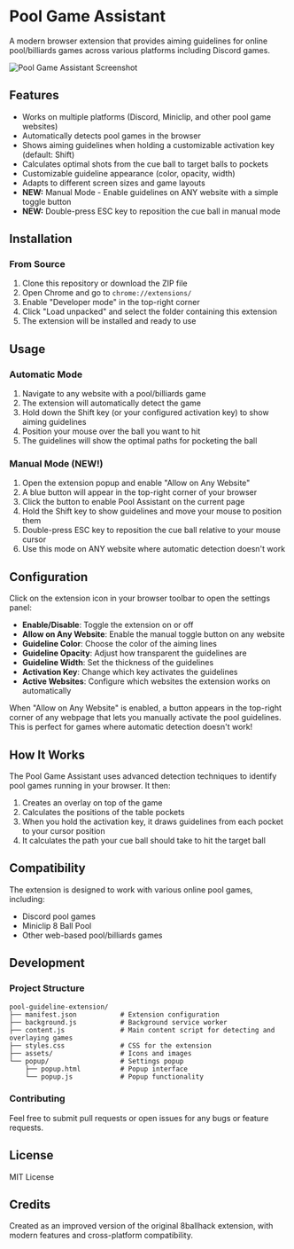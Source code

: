 # Pool Game Assistant

A modern browser extension that provides aiming guidelines for online pool/billiards games across various platforms including Discord games.

![Pool Game Assistant Screenshot](assets/screenshot.png)

## Features

- Works on multiple platforms (Discord, Miniclip, and other pool game websites)
- Automatically detects pool games in the browser
- Shows aiming guidelines when holding a customizable activation key (default: Shift)
- Calculates optimal shots from the cue ball to target balls to pockets
- Customizable guideline appearance (color, opacity, width)
- Adapts to different screen sizes and game layouts
- **NEW:** Manual Mode - Enable guidelines on ANY website with a simple toggle button
- **NEW:** Double-press ESC key to reposition the cue ball in manual mode

## Installation

### From Source

1. Clone this repository or download the ZIP file
2. Open Chrome and go to `chrome://extensions/`
3. Enable "Developer mode" in the top-right corner
4. Click "Load unpacked" and select the folder containing this extension
5. The extension will be installed and ready to use

## Usage

### Automatic Mode
1. Navigate to any website with a pool/billiards game
2. The extension will automatically detect the game
3. Hold down the Shift key (or your configured activation key) to show aiming guidelines
4. Position your mouse over the ball you want to hit
5. The guidelines will show the optimal paths for pocketing the ball

### Manual Mode (NEW!)
1. Open the extension popup and enable "Allow on Any Website"
2. A blue button will appear in the top-right corner of your browser
3. Click the button to enable Pool Assistant on the current page
4. Hold the Shift key to show guidelines and move your mouse to position them
5. Double-press ESC key to reposition the cue ball relative to your mouse cursor
6. Use this mode on ANY website where automatic detection doesn't work

## Configuration

Click on the extension icon in your browser toolbar to open the settings panel:

- **Enable/Disable**: Toggle the extension on or off
- **Allow on Any Website**: Enable the manual toggle button on any website
- **Guideline Color**: Choose the color of the aiming lines
- **Guideline Opacity**: Adjust how transparent the guidelines are
- **Guideline Width**: Set the thickness of the guidelines
- **Activation Key**: Change which key activates the guidelines
- **Active Websites**: Configure which websites the extension works on automatically

When "Allow on Any Website" is enabled, a button appears in the top-right corner of any webpage that lets you manually activate the pool guidelines. This is perfect for games where automatic detection doesn't work!

## How It Works

The Pool Game Assistant uses advanced detection techniques to identify pool games running in your browser. It then:

1. Creates an overlay on top of the game
2. Calculates the positions of the table pockets
3. When you hold the activation key, it draws guidelines from each pocket to your cursor position
4. It calculates the path your cue ball should take to hit the target ball

## Compatibility

The extension is designed to work with various online pool games, including:

- Discord pool games
- Miniclip 8 Ball Pool
- Other web-based pool/billiards games

## Development

### Project Structure

```
pool-guideline-extension/
├── manifest.json           # Extension configuration
├── background.js           # Background service worker
├── content.js              # Main content script for detecting and overlaying games
├── styles.css              # CSS for the extension
├── assets/                 # Icons and images
└── popup/                  # Settings popup
    ├── popup.html          # Popup interface
    └── popup.js            # Popup functionality
```

### Contributing

Feel free to submit pull requests or open issues for any bugs or feature requests.

## License

MIT License

## Credits

Created as an improved version of the original 8ballhack extension, with modern features and cross-platform compatibility.
